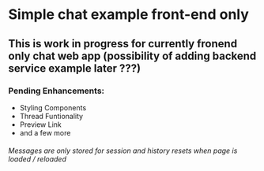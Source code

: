# Simple chat example front-end only


## This is work in progress for currently fronend only chat web app (possibility of adding backend service example later ???)

### Pending Enhancements:

- Styling Components
- Thread Funtionality
- Preview Link
- and a few more

###### Messages are only stored for session and history resets when page is loaded / reloaded
